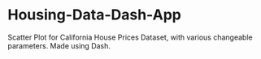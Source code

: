 ﻿# Housing-Data-Dash-App
Scatter Plot for California House Prices Dataset, with various changeable parameters.
Made using Dash.
